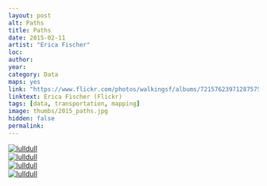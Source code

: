 ```yaml
---
layout: post
alt: Paths
title: Paths
date: 2015-02-11
artist: "Erica Fischer"
loc: 
author: 
year: 
category: Data
maps: yes
link: "https://www.flickr.com/photos/walkingsf/albums/72157623971287575/"
linktext: Erica Fischer (Flickr)
tags: [data, transportation, mapping]
image: thumbs/2015_paths.jpg
hidden: false
permalink:
---
```






<div class="post_image">
	<a href="{{ site.baseurl }}/images/posts/2015_paths/001.jpg" target="_blank">
	<img src="{{ site.baseurl }}/images/posts/2015_paths/001.jpg" alt="lulldull"></a>
</div>

<div class="post_image">
	<a href="{{ site.baseurl }}/images/posts/2015_paths/002.jpg" target="_blank">
	<img src="{{ site.baseurl }}/images/posts/2015_paths/002.jpg" alt="lulldull"></a>
</div>

<div class="post_image">
	<a href="{{ site.baseurl }}/images/posts/2015_paths/003.jpg" target="_blank">
	<img src="{{ site.baseurl }}/images/posts/2015_paths/003.jpg" alt="lulldull"></a>
</div>

<div class="post_image">
	<a href="{{ site.baseurl }}/images/posts/2015_paths/004.jpg" target="_blank">
	<img src="{{ site.baseurl }}/images/posts/2015_paths/004.jpg" alt="lulldull"></a>
</div>

